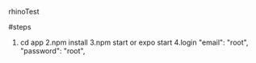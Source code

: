 rhinoTest

#steps
1. cd app
2.npm install
3.npm start or expo start
4.login 
 "email": "root",
 "password": "root",
